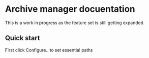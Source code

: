 # Archive manager docuentation

This is a work in progress as the feature set is still getting expanded.

## Quick start

First click Configure.. to set essential paths
